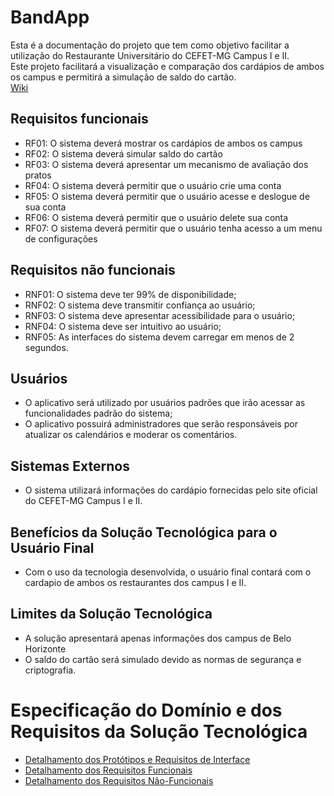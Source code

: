 # BandApp
Esta é a documentação do projeto que tem como objetivo facilitar a utilização do Restaurante Universitário do CEFET-MG Campus I e II. </br>
Este projeto facilitará a visualização e comparação dos cardápios de ambos os campus e permitirá a simulação de saldo do cartão. </br>
[Wiki](https://github.com/cefetmg-2022-psi-g3/wiki/wiki)

## Requisitos funcionais

* RF01: O sistema deverá mostrar os cardápios de ambos os campus
* RF02: O sistema deverá simular saldo do cartão
* RF03: O sistema deverá apresentar um mecanismo de avaliação dos pratos
* RF04: O sistema deverá permitir que o usuário crie uma conta
* RF05: O sistema deverá permitir que o usuário acesse e deslogue de sua conta
* RF06: O sistema deverá permitir que o usuário delete sua conta
* RF07: O sistema deverá permitir que o usuário tenha acesso a um menu de configurações

## Requisitos não funcionais

* RNF01: O sistema deve ter 99% de disponibilidade;
* RNF02: O sistema deve transmitir confiança ao usuário;
* RNF03: O sistema deve apresentar acessibilidade para o usuário;
* RNF04: O sistema deve ser intuitivo ao usuário;
* RNF05: As interfaces do sistema devem carregar em menos de 2 segundos.

## Usuários

 * O aplicativo será utilizado por usuários padrões que irão acessar as funcionalidades padrão do sistema;
 * O aplicativo possuirá administradores que serão responsáveis por atualizar os calendários e moderar os comentários.

## Sistemas Externos

* O sistema utilizará informações do cardápio fornecidas pelo site oficial do CEFET-MG Campus I e II.

## Benefícios da Solução Tecnológica para o Usuário Final

* Com o uso da tecnologia desenvolvida, o usuário final contará com o cardapio de ambos os restaurantes dos campus I e II.

## Limites da Solução Tecnológica 

* A solução apresentará apenas informações dos campus de Belo Horizonte
* O saldo do cartão será simulado devido as normas de segurança e criptografia. 

# Especificação do Domínio e dos Requisitos da Solução Tecnológica

* [Detalhamento dos Protótipos e Requisitos de Interface]()
* [Detalhamento dos Requisitos Funcionais]()
* [Detalhamento dos Requisitos Não-Funcionais]()

